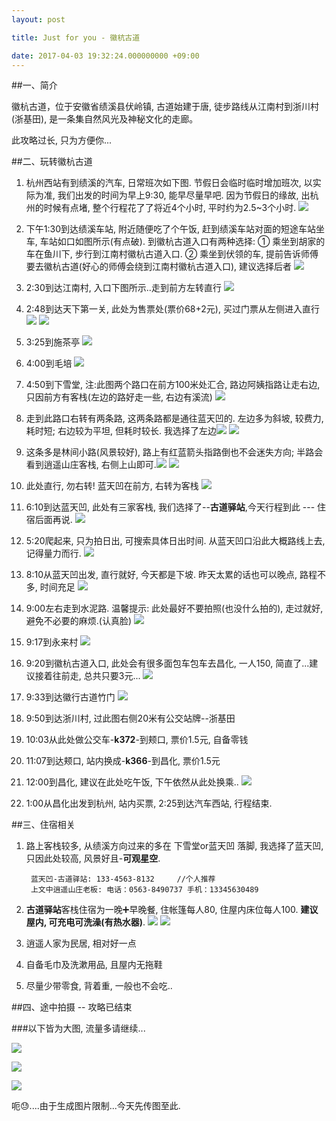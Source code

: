 ```yaml
---
layout: post

title: Just for you - 徽杭古道

date: 2017-04-03 19:32:24.000000000 +09:00
---
```


##一、简介

徽杭古道，位于安徽省绩溪县伏岭镇, 古道始建于唐, 徒步路线从江南村到浙川村(浙基田), 是一条集自然风光及神秘文化的走廊。

此攻略过长, 只为方便你...

##二、玩转徽杭古道

1. 杭州西站有到绩溪的汽车, 日常班次如下图. 节假日会临时临时增加班次, 以实际为准, 我们出发的时间为早上9:30, 能早尽量早吧.  因为节假日的缘故, 出杭州的时候有点堵, 整个行程花了了将近4个小时, 平时约为2.5~3个小时.
![](http://s2.mogucdn.com/p2/170403/1_37jd52iiibc2c44a840l5jbceb23j_1364x688.png)


2. 下午1:30到达绩溪车站, 附近随便吃了个午饭, 赶到绩溪车站对面的短途车站坐车, 车站如口如图所示(有点破). 到徽杭古道入口有两种选择: ① 乘坐到胡家的车在鱼川下, 步行到江南村徽杭古道入口. ② 乘坐到伏领的车, 提前告诉师傅要去徽杭古道(好心的师傅会绕到江南村徽杭古道入口), 建议选择后者
![](http://s2.mogucdn.com/p2/170403/1_7bhj5f0909c0c6hdg8bl0e5ejgl1a_1302x864.jpg)

3. 2:30到达江南村, 入口下图所示..走到前方左转直行
![](http://s2.mogucdn.com/p2/170403/1_80gg6df6ie525i3kl4lh9j108bh6l_1503x1006.jpg)

4. 2:48到达天下第一关, 此处为售票处(票价68+2元), 买过门票从左侧进入直行
![](http://s2.mogucdn.com/p2/170403/1_404khhd7983ejle04ld3gigbb96l9_1389x923.jpg)
![](http://s2.mogucdn.com/p2/170403/1_707a286l50j5dde52945akk6ji30g_1454x1000.jpg)

5. 3:25到施茶亭
![](http://s2.mogucdn.com/p2/170403/1_5k0h80b1ee951k49geb33a30h26la_1358x902.jpg)

6. 4:00到毛培
![](http://s2.mogucdn.com/p2/170403/1_6f1654iij50i16aa67679k6b341lf_1484x986.jpg)

7. 4:50到下雪堂, 注:此图两个路口在前方100米处汇合, 路边阿姨指路让走右边, 只因前方有客栈(左边的路好走一些, 右边有溪流)
![](http://s2.mogucdn.com/p2/170403/1_674fa1h7ehh7e83336e8e98b2e8al_1374x911.jpg)

8. 走到此路口右转有两条路, 这两条路都是通往蓝天凹的. 左边多为斜坡, 较费力, 耗时短; 右边较为平坦, 但耗时较长. 我选择了左边![](http://s2.mogucdn.com/p2/170403/1_6likahiajh9al1l9ald2ddi7h3egb_1410x927.jpg)
![](http://s2.mogucdn.com/p2/170403/1_426bbefd4g6jc0a25lg82a73c42ac_1417x945.jpg)

9. 这条多是林间小路(风景较好), 路上有红蓝箭头指路倒也不会迷失方向; 半路会看到逍遥山庄客栈, 右侧上山即可.![](http://s2.mogucdn.com/p2/170403/1_65d1dk8i15b4ea5b718i3g8j4g1ck_1426x812.jpg)
![](http://s2.mogucdn.com/p2/170403/1_4350475f0ig6ka49l5c54b56d6358_1327x884.jpg)

10. 此处直行, 勿右转! 蓝天凹在前方, 右转为客栈
![](http://s2.mogucdn.com/p2/170403/1_2c34ec1c81hhc6e5cld28c551f206_1417x941.jpg)

11. 6:10到达蓝天凹, 此处有三家客栈, 我们选择了--**古道驿站**,今天行程到此 --- 住宿后面再说.
![](http://s2.mogucdn.com/p2/170403/1_81ec74f09i2g80lhfk4ekfd6i7c70_1373x910.jpg)

12. 5:20爬起来, 只为拍日出, 可搜索具体日出时间. 从蓝天凹口沿此大概路线上去, 记得量力而行.
![](http://s2.mogucdn.com/p2/170403/1_36a0ihg3dlkf44e2c13jabf6aa67j_1428x946.png)

13. 8:10从蓝天凹出发, 直行就好, 今天都是下坡. 昨天太累的话也可以晚点, 路程不多, 时间充足
![](http://s2.mogucdn.com/p2/170403/1_6h72523k27khf5ecdb7kbg5ck079k_1373x912.jpg)

14. 9:00左右走到水泥路. 温馨提示: 此处最好不要拍照(也没什么拍的), 走过就好, 避免不必要的麻烦.(认真脸)
![](http://s2.mogucdn.com/p2/170403/1_1hgifaedkad1i249c3i23hf9g565j_1429x949.jpg)

15. 9:17到永来村
![](http://s2.mogucdn.com/p2/170403/1_0bg5gehjiddc6dgk2010fhb1ji3cl_1426x951.jpg)

16. 9:20到徽杭古道入口, 此处会有很多面包车包车去昌化, 一人150, 简直了...建议接着往前走, 总共只要3元...
![](http://s2.mogucdn.com/p2/170403/1_4hkifii1l041644hi8i388d1cefgd_1426x931.jpg)

17. 9:33到达徽行古道竹门
![](http://s2.mogucdn.com/p2/170403/1_14kg3igc7ib30fj374jgah4h42hef_1426x948.jpg)

18. 9:50到达浙川村, 过此图右侧20米有公交站牌--浙基田
19. 10:03从此处做公交车-**k372**-到颊口, 票价1.5元, 自备零钱
20. 11:07到达颊口, 站内换成-**k366**-到昌化, 票价1.5元
21. 12:00到昌化, 建议在此处吃午饭, 下午依然从此处换乘..
![](http://s2.mogucdn.com/p2/170403/1_1gg8j4j3e4ileg0bdbadgejb8e94k_1425x944.jpg)

22. 1:00从昌化出发到杭州, 站内买票, 2:25到达汽车西站, 行程结束.

##三、住宿相关

1. 路上客栈较多, 从绩溪方向过来的多在 下雪堂or蓝天凹 落脚, 我选择了蓝天凹, 只因此处较高, 风景好且-**可观星空**.

		蓝天凹-古道驿站: 133-4563-8132		//个人推荐
		上文中逍遥山庄老板: 电话：0563-8490737 手机：13345630489
	
2. **古道驿站**客栈住宿为一晚➕早晚餐, 住帐篷每人80, 住屋内床位每人100. **建议屋内, 可充电可洗澡(有热水器)**.
![](http://s2.mogucdn.com/p2/170403/1_2hibkfa3bfgic9kc6dkf75d89bi92_1430x949.jpg)
![](http://s2.mogucdn.com/p2/170403/1_0aih92b22bi7c2l6db5k9955dgld7_1398x913.jpg)

3. 逍遥人家为民居, 相对好一点

4. 自备毛巾及洗漱用品, 且屋内无拖鞋

5. 尽量少带零食, 背着重, 一般也不会吃..

##四、途中拍摄 -- 攻略已结束

###以下皆为大图, 流量多请继续...


![](http://s2.mogucdn.com/p2/170403/1_8c932gi3708ll02hj3g187lh8il76_5472x3648.jpg)

![](http://s2.mogucdn.com/p2/170403/1_023f7hb2cj83ace80ekael4fgjjbl_5472x3648.jpg)

![](http://s11.mogucdn.com/p2/170403/1_2k83f5gi34b9h9ea26cl3618i6dla_5472x3648.jpg)


呃😓....由于生成图片限制...今天先传图至此.